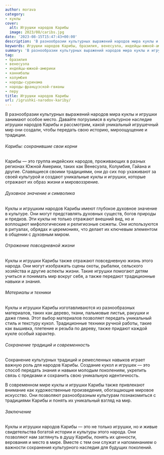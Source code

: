 ```yaml
---
author: morava
category:
- куклы
cover:
  alt: Игрушки народов Карибы
  image: 2023/08/caribs.jpg
date: '2023-08-15T15:47:43+00:00'
description: 'В разнообразии культурных выражений народов мира куклы и игрушки занимают особое место. Давайте погрузимся в культурное наследие игрушки народов Карибы и...'
keywords: Игрушки народов Карибы, бразилия, венесуэла, индейцы-южной-америки, каннибалы, колумбия, народы-суринама, народы-французской-гвианы, перу, карибы, игрушки, куклы, народов, также, уникальный, мир, передать, это, отражают, жизни, культурных, место, таких, другие
summary: 'В разнообразии культурных выражений народов мира куклы и игрушки занимают особое место. Давайте погрузимся в культурное наследие игрушки народов Карибы и...'
tag:
- бразилия
- венесуэла
- индейцы-южной-америки
- каннибалы
- колумбия
- народы-суринама
- народы-французской-гвианы
- перу
title: Игрушки народов Карибы
url: /igrushki-narodov-kariby/
---
```


В разнообразии культурных выражений народов мира куклы и игрушки занимают особое место. Давайте погрузимся в культурное наследие игрушки народов Карибы и рассмотрим, какой уникальный игрушечный мир они создали, чтобы передать свою историю, мироощущение и традиции.

###### Карибы: сохранившие свои корни

Карибы — это группа индейских народов, проживающих в разных регионах Южной Америки, таких как Венесуэла, Колумбия, Гайана и другие. Славящиеся своими традициями, они до сих пор ухаживают за своей культурой и создают уникальные куклы и игрушки, которые отражают их образ жизни и мировоззрение.

###### Духовное значение и символика

Куклы и игрушким народов Карибы имеют глубокое духовное значение в культуре. Они могут представлять духовных существ, богов природы и предков. Эти куклы не только отражают внешний вид, но и воплощают мифологические и религиозные сюжеты. Они используются в ритуалах, обрядах и церемониях, что делает их ключевым элементом в общении с духовным миром.

###### Отражение повседневной жизни

Куклы и игрушки Карибы также отражают повседневную жизнь этого народа. Они могут изображать сцены охоты, рыбалки, сельского хозяйства и другие аспекты жизни. Такие игрушки помогают детям учиться и понимать мир вокруг себя, а также передают традиционные навыки и знания.

###### Материалы и техники

Куклы и игрушки Карибы изготавливаются из разнообразных материалов, таких как дерево, ткани, пальмовые листья, ракушки и даже глина. Этот выбор материалов позволяет передать уникальный стиль и текстуру кукол. Традиционные техники ручной работы, такие как вышивка, плетение и резьба по дереву, также придают каждой кукле особый характер.

###### Сохранение традиций и современность

Сохранение культурных традиций и ремесленных навыков играет важную роль для народов Карибы. Создание кукол и игрушек — это способ передать знания и навыки молодым поколениям, укрепить связь с предками и сохранить свою уникальную идентичность.

В современном мире куклы и игрушки Карибы также привлекают внимание как художественные произведения, обогащающие мировое искусство. Они позволяют разнообразным культурам познакомиться с традициями Карибы и понять их уникальный взгляд на мир.

###### Заключение

Куклы и игрушки народов Карибы — это не только игрушки, но и живые свидетельства богатой истории и культуры этого народа. Они позволяют нам заглянуть в душу Карибы, понять их ценности, верования и место в мире. Вместе с тем они служат и напоминанием о важности сохранения культурного наследия для будущих поколений.